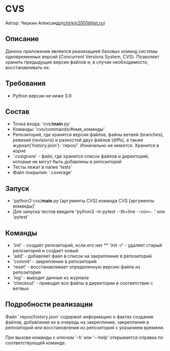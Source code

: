 # CVS
Автор: Чиркин Александр(chirkin2001@list.ru)

## Описание
Данное приложение является реализацией базовых команд системы одновременных версий (Concurrent Versions System, CVS).
Позволяет хранить предыдущие версии файлов и, в случае необходимости, восстанавливать их.

## Требования
* Python версии не ниже 3.9

## Состав
* Точка входа: 'cvs/__main__.py'
* Команды: 'cvs/commands/#имя_команды'
* Репозиторий, где хранятся версии файлов, файлы ветвей (branches), ревизий (revisions) и разностей двух файлов (diffs),
 а также журнал('history.json'): 'repos/'. Изначально не имеется. Хранится в корне
* '.cvsignore' - файл, где хранится список файлов и директорий, которые не могут быть добавлены в репозиторий
* Тесты лежат в папке 'tests'
* Файл покрытия: '.coverage'

## Запуск
* 'python3 cvs/__main__.py [аргументы CVS] команда CVS [аргументы команды]'
* Для запуска тестов введите 'python3 -m pytest --tb=line --cov=. .' или 'pytest'

## Команды
* 'init' - создаёт репозиторий, если его нет
** 'init -r' - удаляет старый репозиторий и создает новый
* 'add' - добавляет файл в список на закрепление в репозиторий
* 'commit' - закрепление в репозиторий
* 'reset' - восстанавливает определенную версию файла из репозитория
* 'log' - выводит данные из журнала
* 'checkout' - приводит все файлы в директории в соответствие с ветвью

## Подробности реализации
Файл '.repos/history.json' содержит информацию о фактах создания файлов, добавления их в очередь на закрепление,
закрепления в репозиторий или восстановления из репозитория с указанием времени.

При вызове команды с ключом '-h' или '--help' открывается справка по соответствующей команде.
